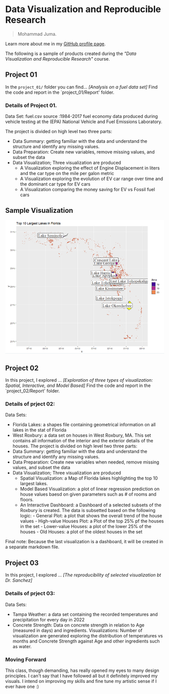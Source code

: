 # Data Visualization and Reproducible Research

> Mohammad Juma. 

Learn more about me in my [GitHub profile page](https://github.com/mjumma77). 


The following is a sample of products created during the _"Data Visualization and Reproducible Research"_ course.


## Project 01

In the `project_01/` folder you can find... _[Analysis on a fuel data set]_
Find the code and report in the `project_01/Report' folder.
### Details of Project 01.
Data Set: fuel.csv
source :1984-2017 fuel economy data produced during vehicle testing at the (EPA) National Vehicle and Fuel Emissions Laboratory.

The project is divided on high level two three parts:
- Data Summary: getting familiar with the data and understand the structure and identify any missing values.
- Data Preparation: Create new variables, remove missing values, and subset the data
- Data Visualization; Three visualization are produced
    - A Visualization exploring the effect of Engine Displacement in liters and the car type on the mile per galon metric
    - A Visualization exploring the evolution of EV car range over time and the dominant car type for EV cars
    - A Visualization comparing the money saving for EV vs Fossil fuel cars
## Sample Visualization
![](figures/Florida_Lakes.png)


## Project 02

In this project, I explored ... _[Exploration of three types of visualization: Spatial, Interactive, and Model Based]_ 
Find the code and report in the `project_02/Report' folder.
### Details of prject 02:
Data Sets:
- Florida Lakes: a shapes file containing geometrical information on all lakes in the stat of Florida
- West Roxbury: a data set on houses in West Roxbury, MA. This set contains all information of the interior and the exterior details of the houses.
The project is divided on high level two three parts:
- Data Summary: getting familiar with the data and understand the structure and identify any missing values.
- Data Preparation: Create new variables when needed, remove missing values, and subset the data
- Data Visualization; Three visualization are produced
    - Spatial Visualization: a Map of Florida lakes highlighting the top 10 largest lakes.
    - Model Based Visualization: a plot of linear regression prediction on house values baesd on given parameters such as # of rooms and floors. 
    - An Interactive Dashboard: a Dashboard of a selected subsets of the Roxbury is created. The data is subsetted based on the following logic:
          - General Plot: a plot that shows the overall trend of the house values
          - High-value Houses Plot: a Plot of the top 25% pf the houses in the set
          - Lower-value Houses: a plot of the lower 25% of the houses
          - Old Houses: a plot of the oldest houses in the set
          
Final note: Because the last visualization is a dashboard, it will be created in a separate markdown file.

## Project 03

In this project, I explored ... _[The reproducibility of selected visualization bt Dr. Sanchez]_
### Details of prject 03:
Data Sets:
- Tampa Weather: a data set containing the recorded temperatures and precipitation for every day in 2022
- Concrete Strength: Data on concrete strength in relation to Age (measured in days) and ingredients.
Visualizations:
Number of visualization are generated exploring the distribution of temperatures vs months and Concrete Strength against Age
and other ingredients such as water.

### Moving Forward

This class, though demanding, has really opened my eyes to many design principles. I can't say that I have followed all but it definitely improved my visuals.
I intend on improving my skills and fine tune my artistic sense if I ever have one :)
